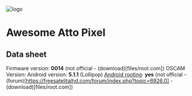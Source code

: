 ![logo](img/atto-pixel-1920x1080.png)

# Awesome Atto Pixel
## Data sheet
Firmware version: **0014** (not official - (download)[files/root.com])
OSCAM Version:
Android version: **5.1.1** (Lollipop)
[Android rooting](http://www.androidcentral.com/root): **yes** (not official - (forum)[https://freesatelitalhd.com/forum/index.php?topic=6926.0] - (download)[files/root.com])
